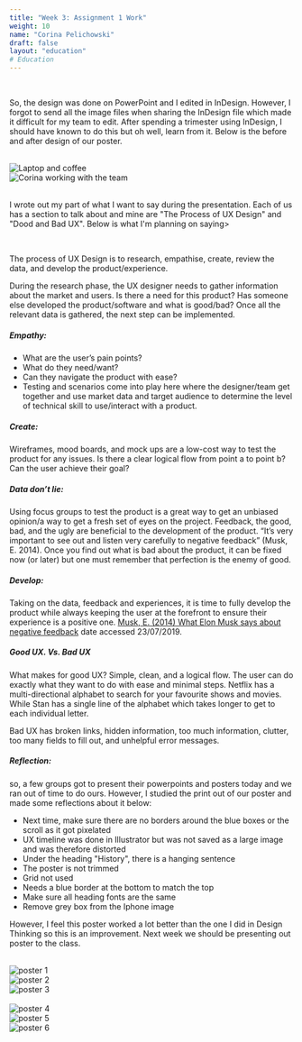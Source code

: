 ```yaml
---
title: "Week 3: Assignment 1 Work"
weight: 10
name: "Corina Pelichowski"
draft: false
layout: "education"
# Education
---
```

<br>
<div class="container">
    <p>
        So, the design was done on PowerPoint and I edited in InDesign. However, I forgot to send all the image files when sharing the InDesign file which made it difficult for my team to edit. After spending a trimester using InDesign, I should have known to do this but oh well, learn from it. Below is the before and after design of our poster.
    </p>
    <br>
    <div class="row">
        <div class="col">
        <img src="/img/master_of_design/masters_exp/before.jpg" alt="Laptop and coffee">
        </div>
        <div class="col">
        <img src="/img/master_of_design/masters_exp/after.jpg" alt="Corina working with the team">
        </div>
    </div>
    <br>
    <p>
    I wrote out my part of what I want to say during the presentation. Each of us has a section to talk about and mine are "The Process of UX Design" and "Dood and Bad UX". Below is what I'm planning on saying>
    </p>
    <br>
    <p>
    The process of UX Design is to research, empathise, create, review the data, and develop the product/experience.
    </p>
    <p>
        During the research phase, the UX designer needs to gather information about the market and users. Is there a need for this product? Has someone else developed the product/software and what is good/bad? Once all the relevant data is gathered, the next step can be implemented.
    </p>
    <h5>Empathy:</h5>
    <ul>
        <li>What are the user’s pain points?</li>
        <li>What do they need/want?</li>
        <li>Can they navigate the product with ease?</li>
        <li>Testing and scenarios come into play here where the designer/team get together and use market data and target audience to determine the level of technical skill to use/interact with a product.</li>
    </ul>
    <h5>Create:</h5>
    <p>
        Wireframes, mood boards, and mock ups are a low-cost way to test the product for any issues. Is there a clear logical flow from point a to point b? Can the user achieve their goal?
    </p>
    <h5>Data don’t lie: </h5>
    <p>
        Using focus groups to test the product is a great way to get an unbiased opinion/a way to get a fresh set of eyes on the project. Feedback, the good, bad, and the ugly are beneficial to the development of the product. “It’s very important to see out and listen very carefully to negative feedback” (Musk, E. 2014). Once you find out what is bad about the product, it can be fixed now (or later) but one must remember that perfection is the enemy of good.
    </p>
    <h5>Develop:</h5>
    <p>
        Taking on the data, feedback and experiences, it is time to fully develop the product while always keeping the user at the forefront to ensure their experience is a positive one. <a href="https://www.youtube.com/watch?v=R3iagXcrjzU">Musk, E. (2014) What Elon Musk says about negative feedback</a> date accessed 23/07/2019.
    </p>
    <h5>Good UX. Vs. Bad UX</h5>
    <p>
        What makes for good UX? Simple, clean, and a logical flow. The user can do exactly what they want to do with ease and minimal steps. Netflix has a multi-directional alphabet to search for your favourite shows and movies. While Stan has a single line of the alphabet which takes longer to get to each individual letter.
    </p>
    <p>
    Bad UX has broken links, hidden information, too much information, clutter, too many fields to fill out, and unhelpful error messages.
    </p>
    <h5>Reflection:</h5>
    <p>
    so, a few groups got to present their powerpoints and posters today and we ran out of time to do ours. However, I studied the print out of our poster and made some reflections about it below:
    </p>
    <ul>
        <li>Next time, make sure there are no borders around the blue boxes or the scroll as it got pixelated</li>
        <li>UX timeline was done in Illustrator but was not saved as a large image and was therefore distorted</li>
        <li>Under the heading "History", there is a hanging sentence</li>
        <li>The poster is not trimmed</li>
        <li>Grid not used</li>
        <li>Needs a blue border at the bottom to match the top</li>
        <li>Make sure all heading fonts are the same</li>
        <li>Remove grey box from the Iphone image</li>
    </ul>
    <p>
        However, I feel this poster worked a lot better than the one I did in Design Thinking so this is an improvement. Next week we should be presenting out poster to the class.
    </p>
    <br>
    <!--Images-->
    <div class="row">
        <div class="col">
            <img src="/img/master_of_design/masters_exp/poster1.jpg" alt="poster 1">
        </div>
        <div class="col">
            <img src="/img/master_of_design/masters_exp/poster2.jpg" alt="poster 2">
        </div>
        <div class="col">
            <img src="/img/master_of_design/masters_exp/poster3.jpg" alt="poster 3">
        </div>
    </div>
    <br>
    <div class="row">
        <div class="col">
            <img src="/img/master_of_design/masters_exp/poster4.jpg" alt="poster 4">
        </div>
        <div class="col">
            <img src="/img/master_of_design/masters_exp/poster5.jpg" alt="poster 5">
        </div>
        <div class="col">
            <img src="/img/master_of_design/masters_exp/poster6.jpg" alt="poster 6">
        </div>
    </div> 
</div>
